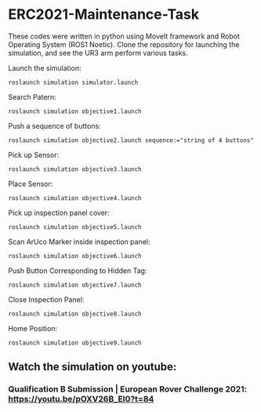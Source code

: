 # ERC2021-Maintenance-Task

These codes were written in python using MoveIt framework and Robot Operating System (ROS1 Noetic). Clone the repository for launching the simulation, and see the UR3 arm perform various tasks.

Launch the simulation:
```
roslaunch simulation simulator.launch
```

Search Patern:
```
roslaunch simulation objective1.launch
```

Push a sequence of buttons:
```
roslaunch simulation objective2.launch sequence:="string of 4 buttons"
```

Pick up Sensor:
```
roslaunch simulation objective3.launch
```

Place Sensor:
```
roslaunch simulation objective4.launch
```

Pick up inspection panel cover:
```
roslaunch simulation objective5.launch
```

Scan ArUco Marker inside inspection panel:
```
roslaunch simulation objective6.launch
```

Push Button Corresponding to Hidden Tag:
```
roslaunch simulation objective7.launch
```

Close Inspection Panel:
```
roslaunch simulation objective8.launch
```

Home Position:
```
roslaunch simulation objective9.launch
```

## Watch the simulation on youtube: 
### Qualification B Submission | European Rover Challenge 2021: https://youtu.be/pOXV26B_EI0?t=84

